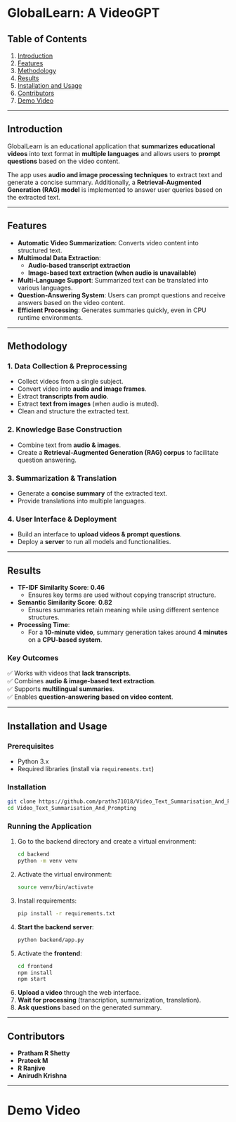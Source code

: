 # **GlobalLearn: A VideoGPT**  

## **Table of Contents**
1. [Introduction](#introduction)  
2. [Features](#features)  
3. [Methodology](#methodology)  
4. [Results](#results)  
5. [Installation and Usage](#installation-and-usage)  
6. [Contributors](#contributors)  
7. [Demo Video](#Demo-Video)

---

## **Introduction**
GlobalLearn is an educational application that **summarizes educational videos** into text format in **multiple languages** and allows users to **prompt questions** based on the video content.  

The app uses **audio and image processing techniques** to extract text and generate a concise summary. Additionally, a **Retrieval-Augmented Generation (RAG) model** is implemented to answer user queries based on the extracted text.  

---

## **Features**
- **Automatic Video Summarization**: Converts video content into structured text.  
- **Multimodal Data Extraction**:
  - **Audio-based transcript extraction**  
  - **Image-based text extraction (when audio is unavailable)**  
- **Multi-Language Support**: Summarized text can be translated into various languages.  
- **Question-Answering System**: Users can prompt questions and receive answers based on the video content.  
- **Efficient Processing**: Generates summaries quickly, even in CPU runtime environments.  

---

## **Methodology**
### **1. Data Collection & Preprocessing**
- Collect videos from a single subject.  
- Convert video into **audio and image frames**.  
- Extract **transcripts from audio**.  
- Extract **text from images** (when audio is muted).  
- Clean and structure the extracted text.  

### **2. Knowledge Base Construction**
- Combine text from **audio & images**.  
- Create a **Retrieval-Augmented Generation (RAG) corpus** to facilitate question answering.  

### **3. Summarization & Translation**
- Generate a **concise summary** of the extracted text.  
- Provide translations into multiple languages.  

### **4. User Interface & Deployment**
- Build an interface to **upload videos & prompt questions**.  
- Deploy a **server** to run all models and functionalities.  

---

## **Results**
- **TF-IDF Similarity Score**: **0.46**  
  - Ensures key terms are used without copying transcript structure.  
- **Semantic Similarity Score**: **0.82**  
  - Ensures summaries retain meaning while using different sentence structures.  
- **Processing Time**:
  - For a **10-minute video**, summary generation takes around **4 minutes** on a **CPU-based system**.  

### **Key Outcomes**
✅ Works with videos that **lack transcripts**.  
✅ Combines **audio & image-based text extraction**.  
✅ Supports **multilingual summaries**.  
✅ Enables **question-answering based on video content**.  

---

## **Installation and Usage**
### **Prerequisites**
- Python 3.x  
- Required libraries (install via `requirements.txt`)  

### **Installation**
```bash
git clone https://github.com/praths71018/Video_Text_Summarisation_And_Prompting.git
cd Video_Text_Summarisation_And_Prompting
```

### **Running the Application**
1. Go to the backend directory and create a virtual environment:
   ```bash
   cd backend
   python -m venv venv
   ```
2. Activate the virtual environment:
   ```bash
   source venv/bin/activate
    ```
3. Install requirements:
   ```bash
   pip install -r requirements.txt
   ```
4. **Start the backend server**:
   ```bash
   python backend/app.py
   ```
5. Activate the **frontend**:
   ```bash
   cd frontend
   npm install
   npm start
   ```
5. **Upload a video** through the web interface.
6. **Wait for processing** (transcription, summarization, translation).
7. **Ask questions** based on the generated summary.

---

## **Contributors**
- **Pratham R Shetty**  
- **Prateek M**
- **R Ranjive**
- **Anirudh Krishna**

---

# Demo Video
